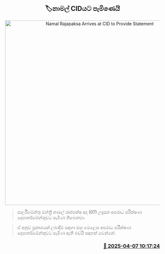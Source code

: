 <p align='center'><b><h2 align='center' title='Namal Rajapaksa Arrives at CID to Provide Statement'>🏷නාමල් CIDයට පැමිණෙයි</h2></b></p>
<p align='center'><img src='https://helakuru.sgp1.cdn.digitaloceanspaces.com/esana/images/lib/namal-cort-media.jpg' width='600' alt='Namal Rajapaksa Arrives at CID to Provide Statement'></p>

> පාර්ලිමේන්තු මන්ත්‍රී නාමල් රාජපක්ෂ අද (07) උදෑසන අපරාධ පරීක්ෂණ දෙපාර්තමේන්තුවට පැමිණ තිබෙනවා.

> ඒ අනුව ප්‍රකාශයක් ලබාදීම සඳහා ඔහු මෙලෙස අපරාධ පරීක්ෂණ දෙපාර්තමේන්තුවට පැමිණ ඇති බවයි සඳහන් වෙන්නේ.



<h3 align='right'><a href='https://www.helakuru.lk/esana/p/109026/'>📅 2025-04-07 10:17:24</a></h3>
